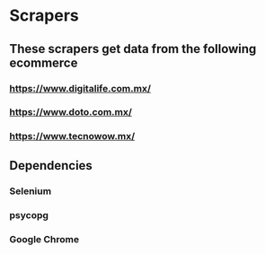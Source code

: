 # Scrapers
## These scrapers get data from the following ecommerce
### https://www.digitalife.com.mx/
### https://www.doto.com.mx/
### https://www.tecnowow.mx/

## Dependencies
### Selenium
### psycopg
### Google Chrome
